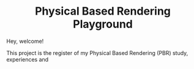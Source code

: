 <center> <h1>Physical Based Rendering Playground</h1> </center>

Hey, welcome! 

This project is the register of my Physical Based Rendering (PBR) study, experiences and
<!--stackedit_data:
eyJoaXN0b3J5IjpbMTQ1MDE3MTM5Ml19
-->